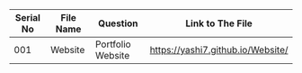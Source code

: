 | Serial No     | File Name        | Question   | Link to The File  |
| ------------- | ------------- | --------   | ----------------  |
|  001          |   Website      | Portfolio Website           |https://yashi7.github.io/Website/|
